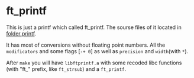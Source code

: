 # ft_printf

This is just a printf which called ft_printf. The sourse files of it located in [folder printf](https://github.com/franckevicz/ft_printf/tree/master/printf).

It has most of conversions without floating point numbers. All the `modificators` and some flags [`-+ 0`] as well as `precision` and `width`(with `*`).

After `make` you will have `libftprintf.a` with some recoded libc functions (with "ft\_" prefix, like `ft_strsub`) and a `ft_printf`.
